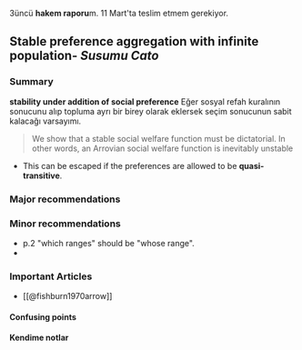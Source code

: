 3üncü **hakem raporu**m. 11 Mart'ta teslim etmem gerekiyor.

## Stable preference aggregation with infinite population- *Susumu Cato*
### Summary
**stability under addition of social preference**
Eğer sosyal refah kuralının sonucunu alıp topluma ayrı bir birey olarak eklersek seçim sonucunun sabit kalacağı varsayımı.
> We show that a stable social welfare function must be dictatorial. In other words, an Arrovian social welfare function is inevitably unstable

- This can be escaped if the preferences are allowed to be **quasi-transitive**.

### Major recommendations

### Minor recommendations
- p.2 "which ranges" should be "whose range".
- 

### Important Articles
- [[@fishburn1970arrow]]
#### Confusing points

#### Kendime notlar
